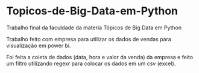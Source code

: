 # Topicos-de-Big-Data-em-Python
Trabalho final da faculdade da materia Tópicos de Big Data em Python

Trabalho feito com empresa para utilizar os dados de vendas para visualização em power bi.

Foi feita a coleta de dados (data, hora e valor da venda) da empresa e feito um filtro utilizando regexr para colocar os dados em um csv (excel).
